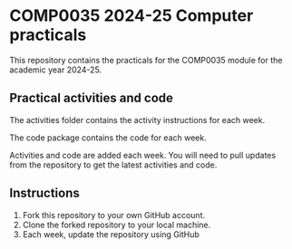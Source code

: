 # COMP0035 2024-25 Computer practicals

This repository contains the practicals for the COMP0035 module for the academic year 2024-25.

## Practical activities and code

The activities folder contains the activity instructions for each week.

The code package contains the code for each week.

Activities and code are added each week. You will need to pull updates from the repository to get the latest
activities and code.

## Instructions

1. Fork this repository to your own GitHub account.
2. Clone the forked repository to your local machine.
3. Each week, update the repository using GitHub